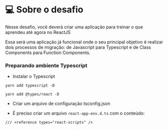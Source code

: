 # 💻 Sobre o desafio

Nesse desafio, você deverá criar uma aplicação para treinar o que aprendeu até agora no ReactJS

Essa será uma aplicação já funcional onde o seu principal objetivo é realizar dois processos de migração: de Javascript para Typescript e de Class Components para Function Components.


### Preparando ambiente Typescript

- Instalar o Typescript

``yarn add typescript -D``

``yarn add @types/react -D
``

- Criar um arquivo de configuração tsconfig.json

- É preciso criar um arquivo `react-app-env.d.ts` com o conteúdo:

```tsx
/// <reference types="react-scripts" />
```
